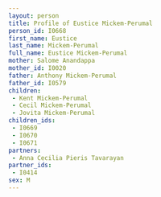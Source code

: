 ```yaml
---
layout: person
title: Profile of Eustice Mickem-Perumal
person_id: I0668
first_name: Eustice
last_name: Mickem-Perumal
full_name: Eustice Mickem-Perumal
mother: Salome Anandappa
mother_id: I0020
father: Anthony Mickem-Perumal
father_id: I0579
children:
 - Kent Mickem-Perumal
 - Cecil Mickem-Perumal
 - Jovita Mickem-Perumal
children_ids:
 - I0669
 - I0670
 - I0671
partners:
 - Anna Cecilia Pieris Tavarayan
partner_ids:
 - I0414
sex: M
---
```


